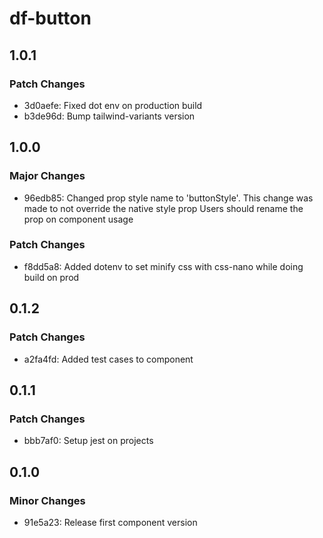 # df-button

## 1.0.1

### Patch Changes

- 3d0aefe: Fixed dot env on production build
- b3de96d: Bump tailwind-variants version

## 1.0.0

### Major Changes

- 96edb85: Changed prop style name to 'buttonStyle'.
  This change was made to not override the native style prop
  Users should rename the prop on component usage

### Patch Changes

- f8dd5a8: Added dotenv to set minify css with css-nano while doing build on prod

## 0.1.2

### Patch Changes

- a2fa4fd: Added test cases to component

## 0.1.1

### Patch Changes

- bbb7af0: Setup jest on projects

## 0.1.0

### Minor Changes

- 91e5a23: Release first component version
